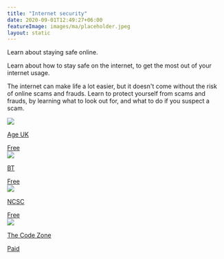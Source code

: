 ```yaml
---
title: "Internet security"
date: 2020-09-01T12:49:27+06:00
featureImage: images/ma/placeholder.jpeg
layout: static
---
```


Learn about staying safe online.

Learn about how to stay safe on the internet, to get the most out of your internet usage.

The internet can make life a lot easier, but it doesn't come without the risk of online scams and frauds. Learn to protect yourself from scams and frauds, by learning what to look out for, and what to do if you suspect a scam.

<a class="ma-link" href="https://www.ageuk.org.uk/information-advice/work-learning/technology-internet/internet-security/"><div class="ma-card"><div class="ma-icon"><img src ="/images/icon-check.png"/></div><div class="ma-name"><p>Age UK</p></div><div class="ma-paid-text"><span>Free</span></div></div></a><a class="ma-link" href="https://community.bt.com/t5/Announcements-Guides-Community/Staying-safe-online-Free-10-minute-training/td-p/2187501"><div class="ma-card"><div class="ma-icon"><img src ="/images/icon-check.png"/></div><div class="ma-name"><p>BT</p></div><div class="ma-paid-text"><span>Free</span></div></div></a><a class="ma-link" href="https://www.ncsc.gov.uk/collection/top-tips-for-staying-secure-online"><div class="ma-card"><div class="ma-icon"><img src ="/images/icon-check.png"/></div><div class="ma-name"><p>NCSC</p></div><div class="ma-paid-text"><span>Free</span></div></div></a><a class="ma-link" href="https://www.awin1.com/cread.php?awinmid=37332&awinaffid=1198638&ued=https%3A%2F%2Fwww.thecodezone.co.uk%2Fgame-dev-club-for-grownups"><div class="ma-card"><div class="ma-icon"><img src ="/images/icon-pound.png"/></div><div class="ma-name"><p>The Code Zone</p></div><div class="ma-paid-text"><span>Paid</span></div></div></a>  

<br/><br/>






